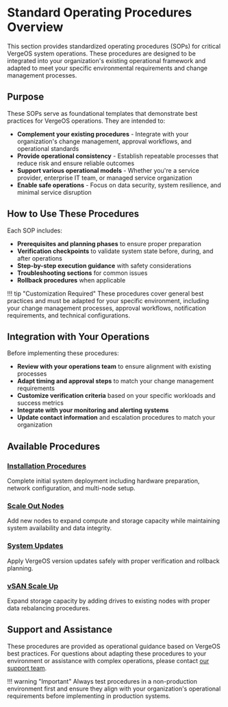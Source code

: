 # Standard Operating Procedures Overview

This section provides standardized operating procedures (SOPs) for critical VergeOS system operations. These procedures are designed to be integrated into your organization's existing operational framework and adapted to meet your specific environmental requirements and change management processes.

## Purpose

These SOPs serve as foundational templates that demonstrate best practices for VergeOS operations. They are intended to:

- **Complement your existing procedures** - Integrate with your organization's change management, approval workflows, and operational standards
- **Provide operational consistency** - Establish repeatable processes that reduce risk and ensure reliable outcomes
- **Support various operational models** - Whether you're a service provider, enterprise IT team, or managed service organization
- **Enable safe operations** - Focus on data security, system resilience, and minimal service disruption

## How to Use These Procedures

Each SOP includes:

- **Prerequisites and planning phases** to ensure proper preparation
- **Verification checkpoints** to validate system state before, during, and after operations  
- **Step-by-step execution guidance** with safety considerations
- **Troubleshooting sections** for common issues
- **Rollback procedures** when applicable

!!! tip "Customization Required"
    These procedures cover general best practices and must be adapted for your specific environment, including your change management processes, approval workflows, notification requirements, and technical configurations.

## Integration with Your Operations

Before implementing these procedures:

- **Review with your operations team** to ensure alignment with existing processes
- **Adapt timing and approval steps** to match your change management requirements  
- **Customize verification criteria** based on your specific workloads and success metrics
- **Integrate with your monitoring and alerting systems**
- **Update contact information** and escalation procedures to match your organization

## Available Procedures

### [Installation Procedures](installation-procedures/)
Complete initial system deployment including hardware preparation, network configuration, and multi-node setup.

### [Scale Out Nodes](scale-out-nodes/)  
Add new nodes to expand compute and storage capacity while maintaining system availability and data integrity.

### [System Updates](system-updates/)
Apply VergeOS version updates safely with proper verification and rollback planning.

### [vSAN Scale Up](vsan-scale-up/)
Expand storage capacity by adding drives to existing nodes with proper data rebalancing procedures.

## Support and Assistance

These procedures are provided as operational guidance based on VergeOS best practices. For questions about adapting these procedures to your environment or assistance with complex operations, please contact [our support team](/support).

!!! warning "Important"
    Always test procedures in a non-production environment first and ensure they align with your organization's operational requirements before implementing in production systems.

